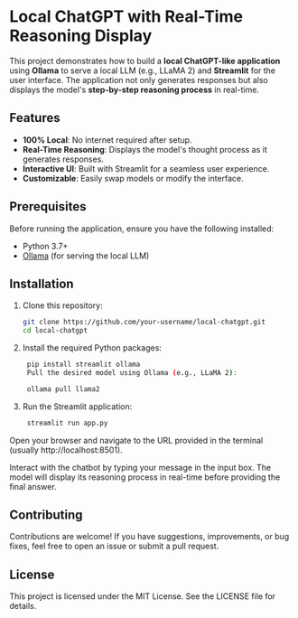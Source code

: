 # Local ChatGPT with Real-Time Reasoning Display

This project demonstrates how to build a **local ChatGPT-like application** using **Ollama** to serve a local LLM (e.g., LLaMA 2) and **Streamlit** for the user interface. The application not only generates responses but also displays the model's **step-by-step reasoning process** in real-time.

## Features
- **100% Local**: No internet required after setup.
- **Real-Time Reasoning**: Displays the model's thought process as it generates responses.
- **Interactive UI**: Built with Streamlit for a seamless user experience.
- **Customizable**: Easily swap models or modify the interface.

## Prerequisites
Before running the application, ensure you have the following installed:
- Python 3.7+
- [Ollama](https://ollama.ai/) (for serving the local LLM)

## Installation
1. Clone this repository:
   ```bash
   git clone https://github.com/your-username/local-chatgpt.git
   cd local-chatgpt
   ```
2. Install the required Python packages:
   ```bash
    pip install streamlit ollama
    Pull the desired model using Ollama (e.g., LLaMA 2):
   ```
   
   ```bash
    ollama pull llama2
   ```
3. Run the Streamlit application:

   ```bash
    streamlit run app.py
   ```
   
Open your browser and navigate to the URL provided in the terminal (usually http://localhost:8501).

Interact with the chatbot by typing your message in the input box. The model will display its reasoning process in real-time before providing the final answer.

## Contributing

Contributions are welcome! If you have suggestions, improvements, or bug fixes, feel free to open an issue or submit a pull request.

## License

This project is licensed under the MIT License. See the LICENSE file for details.
